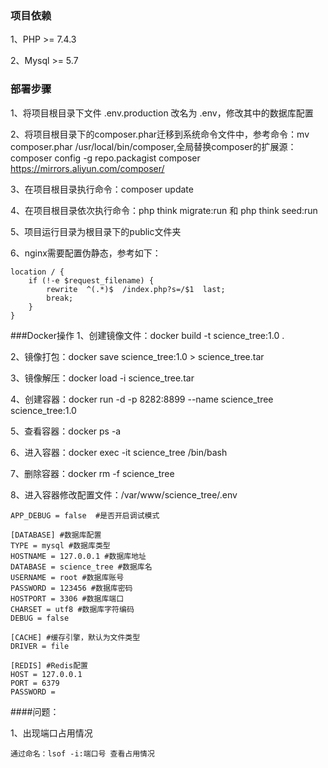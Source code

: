 ### 项目依赖
1、PHP >= 7.4.3

2、Mysql >= 5.7

### 部署步骤
1、将项目根目录下文件 .env.production 改名为 .env，修改其中的数据库配置

2、将项目根目录下的composer.phar迁移到系统命令文件中，参考命令：mv composer.phar /usr/local/bin/composer,全局替换composer的扩展源：composer config -g repo.packagist composer https://mirrors.aliyun.com/composer/

3、在项目根目录执行命令：composer update

4、在项目根目录依次执行命令：php think migrate:run 和 php think seed:run

5、项目运行目录为根目录下的public文件夹

6、nginx需要配置伪静态，参考如下：
```
location / {
    if (!-e $request_filename) {
        rewrite  ^(.*)$  /index.php?s=/$1  last;
        break;
    }
}
```

###Docker操作
1、创建镜像文件：docker build -t science_tree:1.0 .

2、镜像打包：docker save science_tree:1.0 > science_tree.tar

3、镜像解压：docker load -i science_tree.tar

4、创建容器：docker run -d -p 8282:8899 --name science_tree science_tree:1.0

5、查看容器：docker ps -a

6、进入容器：docker exec -it science_tree /bin/bash

7、删除容器：docker rm -f science_tree

8、进入容器修改配置文件：/var/www/science_tree/.env
```
APP_DEBUG = false  #是否开启调试模式

[DATABASE] #数据库配置
TYPE = mysql #数据库类型
HOSTNAME = 127.0.0.1 #数据库地址
DATABASE = science_tree #数据库名
USERNAME = root #数据库账号
PASSWORD = 123456 #数据库密码
HOSTPORT = 3306 #数据库端口
CHARSET = utf8 #数据库字符编码
DEBUG = false

[CACHE] #缓存引擎，默认为文件类型
DRIVER = file

[REDIS] #Redis配置
HOST = 127.0.0.1
PORT = 6379
PASSWORD =

```

####问题：

1、出现端口占用情况
```
通过命名：lsof -i:端口号 查看占用情况
```